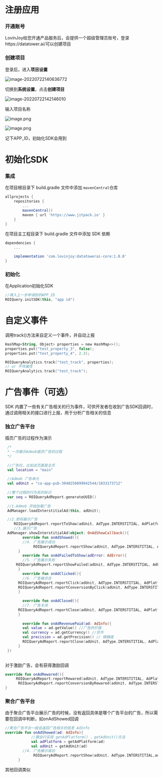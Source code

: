 # 注册应用

### 开通账号

LovinJoy给您开通产品服务后，会提供一个超级管理员账号，登录https://datatower.ai/可以创建项目

### 创建项目

登录后，进入**项目设置**

![image-20220722140636772](/Users/shijunxing/Documents/image-20220722140636772.png)

切换到**系统设置**，点击**创建项目**

![image-20220722142146010](/Users/shijunxing/Documents/image-20220722142146010.png)

输入项目名称

![image.png](https://files.slack.com/files-pri/TKG29QH9A-F03QDCLQFFC/image.png)

![image.png](https://files.slack.com/files-pri/TKG29QH9A-F03QS2480BT/image.png)

记下APP_ID，初始化SDK会用到

### 

# 初始化SDK

### 集成

在项目根目录下 build.gradle 文件中添加 `mavenCentral`仓库

```groovy
allprojects {
    repositories {
        ...
        mavenCentral()
        maven { url 'https://www.jitpack.io' }
    }
}
```

在项目主工程目录下 build.gradle 文件中添加  SDK 依赖

```groovy
dependencies {
    ...

    implementation 'com.lovinjoy:datatowerai-core:1.0.0'
}
```

### 初始化

在Application初始化SDK

```kotlin
//填入上一步申请到的APP_ID
ROIQuery.initSDK(this, "app id")
```

# 自定义事件

调用track()方法来自定义一个事件，并自动上报

```kotlin
HashMap<String, Object> properties = new HashMap<>();
properties.put("test_property_3", false);
properties.put("test_property_4", 2.3);

ROIQueryAnalytics.track("test_track", properties);
// or 不传属性
ROIQueryAnalytics.track("test_track");
```



# 广告事件（可选）

SDK  内置了一些有关广告相关的行为事件，可供开发者在收到广告SDK回调时，通过调用相关的接口进行上报，用于分析广告相关的信息

### 独立广告平台

插页广告的过程作为演示

```kotlin
 /*
 * 一次展示Admob插页广告的过程
 */
 
 //广告位，比如这页面是主页
 val location = "main"
 
 //Admob 广告单元
 val adUnit = "ca-app-pub-3940256099942544/1033173712"
 
 //整个过程的行为系列标识
 var seq = ROIQueryAdReport.generateUUID()
 
 //1.Admob 开始加载广告
 AdManager.loadInterstitialAd(this, adUnit); 

 //2.即将展示广告
	ROIQueryAdReport.reportToShow(adUnit, AdType.INTERSTITIAL, AdPlatform.ADMOB, location, seq)
	//3.展示广告
 AdManager.showInterstitialAd(object: OnAdShowCallback(){
   		override fun onAdShowed(){
        //4. 广告展示成功
   			 ROIQueryAdReport.reportShow(adUnit, AdType.INTERSTITIAL, AdPlatform.ADMOB, location, 		 			seq)
      }
   		override fun onAdFailedToShow(adError: AdError){
        //5. 广告展示失败
     ROIQueryAdReport.reportShowFailed(adUnit, AdType.INTERSTITIAL, AdPlatform.ADMOB, location, seq, adError.code, adError.msg)
      }
   		override fun onAdClicked(){
        //6. 广告被点击
      ROIQueryAdReport.reportClick(adUnit, AdType.INTERSTITIAL, AdPlatform.ADMOB, location, seq)
      ROIQueryAdReport.reportConversionByClick(adUnit, AdType.INTERSTITIAL, AdPlatform.ADMOB, location, seq)
      }
   		
   		override fun onAdClosed(){
        //7. 广告关闭
      ROIQueryAdReport.reportClose(adUnit, AdType.INTERSTITIAL, AdPlatform.ADMOB, location, seq)
      }
   
   		override fun onAdRevenuePaid(ad: AdInfo){
        val value = ad.getValue() //广告的价值
        val currency = ad.getCurrency() //货币
        val precision = ad.getPrecision() // 精确度
        ROIQueryAdReport.reportClose(adUnit, AdType.INTERSTITIAL, AdPlatform.ADMOB, location, seq, value, currency, precision)
      }
 })
    

```

对于激励广告，会有获得激励回调

```kotlin
override fun onAdRewared(){
     ROIQueryAdReport.reportRewared(adUnit, AdType.INTERSTITIAL, AdPlatform.ADMOB, location, seq)
      ROIQueryAdReport.reportConversionByRewared(adUnit, AdType.INTERSTITIAL, AdPlatform.ADMOB, location, seq)
}
```



### 聚合广告平台

由于聚合广告平台展示广告的时候，没有返回具体是哪个广告平台的广告，所以需要在回调中判断，如onAdShowed回调

```kotlin
//聚合广告平台一般会返回广告相关的信息 AdInfo
override fun onAdShowed(ad: AdInfo){
  			//需自行实现 getAdPlatform() 、getAdUnit()方法
  			val adPlatform = getAdPlatform(ad)
  			val	adUnit = getAdUnit(ad)
        //4. 广告展示成功
   			 ROIQueryAdReport.reportShow(adUnit, AdType.INTERSTITIAL,adPlatform,location, 		 			seq)
      }
```

其他回调类似

